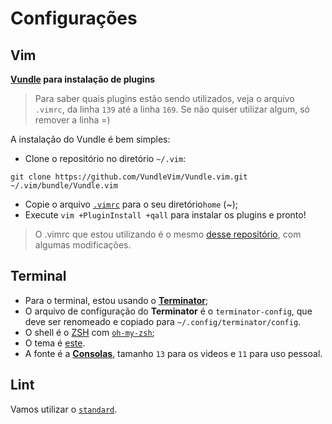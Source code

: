 # Configurações

## Vim

**[Vundle](https://github.com/VundleVim/Vundle.vim) para instalação de plugins**

> Para saber quais plugins estão sendo utilizados, veja o arquivo `.vimrc`, da linha `139` até a linha `169`. Se não quiser utilizar algum, só remover a linha =)

A instalação do Vundle é bem simples:

- Clone o repositório no diretório `~/.vim`:

```console
git clone https://github.com/VundleVim/Vundle.vim.git ~/.vim/bundle/Vundle.vim
```

- Copie o arquivo [`.vimrc`](https://github.com/da2k/curso-reactjs-ninja/blob/master/config/.vimrc) para o seu diretório`home` (~);
- Execute `vim +PluginInstall +qall` para instalar os plugins e pronto!

> O .vimrc que estou utilizando é o mesmo [desse repositório](https://github.com/alrra/dotfiles/blob/master/src/vim/vimrc), com algumas modificações.

## Terminal

- Para o terminal, estou usando o [**Terminator**](http://gnometerminator.blogspot.com.br/p/introduction.html);
- O arquivo de configuração do **Terminator** é o `terminator-config`, que deve ser renomeado e copiado para `~/.config/terminator/config`.
- O shell é o [ZSH](http://www.zsh.org/) com [`oh-my-zsh`](https://github.com/robbyrussell/oh-my-zsh);
- O tema é [este](https://github.com/fdaciuk/avit-da2k).
- A fonte é a [**Consolas**](http://www.fontpalace.com/font-download/Consolas/), tamanho `13` para os videos e `11` para uso pessoal.

## Lint

Vamos utilizar o [`standard`](https://github.com/feross/standard).
